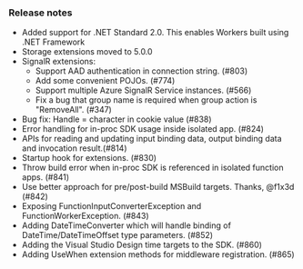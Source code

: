 ### Release notes
<!-- Please add your release notes in the following format:
- My change description (#PR/#issue)
-->
- Added support for .NET Standard 2.0. This enables Workers built using .NET Framework
- Storage extensions moved to 5.0.0
- SignalR extensions:
    * Support AAD authentication in connection string. (#803)
    * Add some convenient POJOs. (#774)
    * Support multiple Azure SignalR Service instances. (#566)
    * Fix a bug that group name is required when group action is "RemoveAll". (#347)
- Bug fix: Handle = character in cookie value (#838)
- Error handling for in-proc SDK usage inside isolated app. (#824)
- APIs for reading and updating input binding data, output binding data and invocation result.(#814)
- Startup hook for extensions. (#830)
- Throw build error when in-proc SDK is referenced in isolated function apps. (#841)
- Use better approach for pre/post-build MSBuild targets. Thanks, @f1x3d (#842)
- Exposing FunctionInputConverterException and FunctionWorkerException. (#843)
- Adding DateTimeConverter which will handle binding of DateTime/DateTimeOffset type parameters. (#852)
- Adding the Visual Studio Design time targets to the SDK. (#860)
- Adding UseWhen extension methods for middleware registration. (#865)
